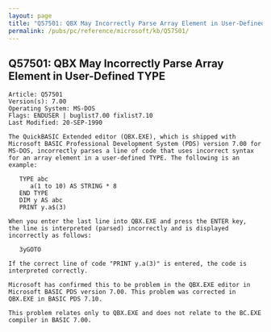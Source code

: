 ```yaml
---
layout: page
title: "Q57501: QBX May Incorrectly Parse Array Element in User-Defined TYPE"
permalink: /pubs/pc/reference/microsoft/kb/Q57501/
---
```


## Q57501: QBX May Incorrectly Parse Array Element in User-Defined TYPE

	Article: Q57501
	Version(s): 7.00
	Operating System: MS-DOS
	Flags: ENDUSER | buglist7.00 fixlist7.10
	Last Modified: 20-SEP-1990
	
	The QuickBASIC Extended editor (QBX.EXE), which is shipped with
	Microsoft BASIC Professional Development System (PDS) version 7.00 for
	MS-DOS, incorrectly parses a line of code that uses incorrect syntax
	for an array element in a user-defined TYPE. The following is an
	example:
	
	   TYPE abc
	      a(1 to 10) AS STRING * 8
	   END TYPE
	   DIM y AS abc
	   PRINT y.a$(3)
	
	When you enter the last line into QBX.EXE and press the ENTER key,
	the line is interpreted (parsed) incorrectly and is displayed
	incorrectly as follows:
	
	   3yGOTO
	
	If the correct line of code "PRINT y.a(3)" is entered, the code is
	interpreted correctly.
	
	Microsoft has confirmed this to be problem in the QBX.EXE editor in
	Microsoft BASIC PDS version 7.00. This problem was corrected in
	QBX.EXE in BASIC PDS 7.10.
	
	This problem relates only to QBX.EXE and does not relate to the BC.EXE
	compiler in BASIC 7.00.
